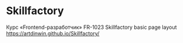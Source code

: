 # Skillfactory
Курс «Frontend-разработчик» FR-1023 Skillfactory
basic page layout
https://artdinwin.github.io/Skillfactory/
